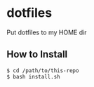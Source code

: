 dotfiles
========

Put dotfiles to my HOME dir

## How to Install

```shellsession
$ cd /path/to/this-repo
$ bash install.sh
```